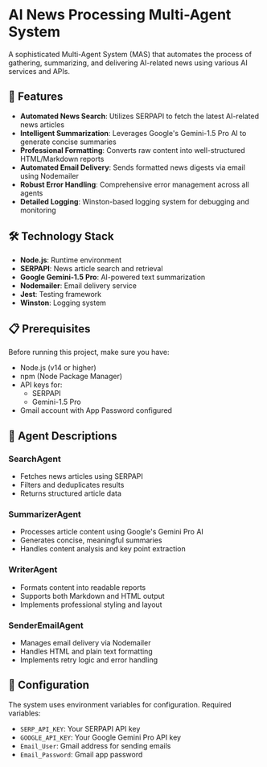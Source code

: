 # AI News Processing Multi-Agent System

A sophisticated Multi-Agent System (MAS) that automates the process of gathering, summarizing, and delivering AI-related news using various AI services and APIs.

## 🌟 Features

- **Automated News Search**: Utilizes SERPAPI to fetch the latest AI-related news articles
- **Intelligent Summarization**: Leverages Google's Gemini-1.5 Pro AI to generate concise summaries
- **Professional Formatting**: Converts raw content into well-structured HTML/Markdown reports
- **Automated Email Delivery**: Sends formatted news digests via email using Nodemailer
- **Robust Error Handling**: Comprehensive error management across all agents
- **Detailed Logging**: Winston-based logging system for debugging and monitoring

## 🛠️ Technology Stack

- **Node.js**: Runtime environment
- **SERPAPI**: News article search and retrieval
- **Google Gemini-1.5 Pro**: AI-powered text summarization
- **Nodemailer**: Email delivery service
- **Jest**: Testing framework
- **Winston**: Logging system

## 📋 Prerequisites

Before running this project, make sure you have:

- Node.js (v14 or higher)
- npm (Node Package Manager)
- API keys for:
  - SERPAPI
  - Gemini-1.5 Pro
- Gmail account with App Password configured


## 🤖 Agent Descriptions

### SearchAgent
- Fetches news articles using SERPAPI
- Filters and deduplicates results
- Returns structured article data

### SummarizerAgent
- Processes article content using Google's Gemini Pro AI
- Generates concise, meaningful summaries
- Handles content analysis and key point extraction

### WriterAgent
- Formats content into readable reports
- Supports both Markdown and HTML output
- Implements professional styling and layout

### SenderEmailAgent
- Manages email delivery via Nodemailer
- Handles HTML and plain text formatting
- Implements retry logic and error handling

## 📝 Configuration

The system uses environment variables for configuration. Required variables:

- `SERP_API_KEY`: Your SERPAPI API key
- `GOOGLE_API_KEY`: Your Google Gemini Pro API key
- `Email_User`: Gmail address for sending emails
- `Email_Password`: Gmail app password


